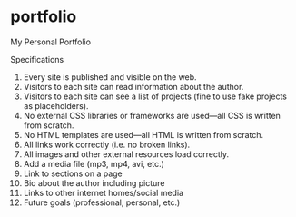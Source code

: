 # portfolio
My Personal Portfolio 

Specifications
1. Every site is published and visible on the web. <br>
2. Visitors to each site can read information about the author.
3. Visitors to each site can see a list of projects (fine to use fake projects as placeholders).
4. No external CSS libraries or frameworks are used—all CSS is written from scratch.
5. No HTML templates are used—all HTML is written from scratch.
6. All links work correctly (i.e. no broken links).
7. All images and other external resources load correctly.
8. Add a media file (mp3, mp4, avi, etc.)
9. Link to sections on a page 
10. Bio about the author including picture
11. Links to other internet homes/social media
12. Future goals (professional, personal, etc.)

 
